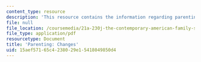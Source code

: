 ```yaml
---
content_type: resource
description: 'This resource contains the information regarding parenting: changes.'
file: null
file_location: /coursemedia/21a-230j-the-contemporary-american-family-spring-2004/15aef57165c4238029e15418049850d4_MIT21A_230JS04_15hetz.pdf
file_type: application/pdf
resourcetype: Document
title: 'Parenting: Changes'
uid: 15aef571-65c4-2380-29e1-5418049850d4
---
```

